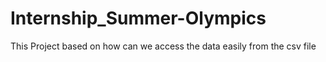 # Internship_Summer-Olympics
This Project based on how can we access the data easily from the csv file
